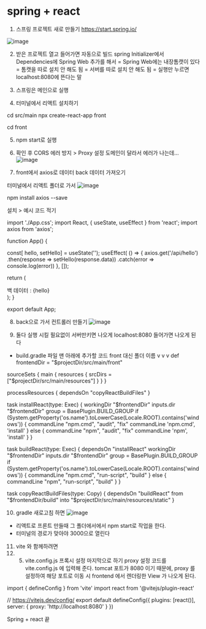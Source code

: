# spring + react
1. 스프링 프로젝트 새로 만들기
https://start.spring.io/

![image](https://github.com/user-attachments/assets/29e9bba2-f5b8-4961-b163-acc3dde2ad90)

2. 받은 프로젝트 열고 들어가면 자동으로 빌드
spring Initializer에서 Dependencies에 Spring Web 추가를 해서
= Spring Web에는 내장톰캣이 있다
= 톰캣을 따로 설치 안 해도 됨
= 서버를 따로 설치 안 해도 됨
= 실행만 누르면 localhost:8080에 뜬다는 말

3. 스프링은 메인으로 실행
   
4. 터미널에서 리액트 설치하기

cd src/main
npx create-react-app front

cd front

5. npm start로 실행

6. 확인 후 CORS 에러 방지 > Proxy 설정
도메인이 달라서 에러가 나는데...
![image](https://github.com/user-attachments/assets/6074ca88-9a01-46bf-8fd0-b1d002b0acc2)


7. front에서 axios로 데이터 back 데이터 가져오기

터미널에서 리액트 폴더로 가서
![image](https://github.com/user-attachments/assets/b71e916a-a716-484f-8bcc-7f080b433fbc)

npm install axios --save

설치 > 예시 코드 적기

import './App.css';
import React, { useState, useEffect } from 'react';
import axios from 'axios';

function App() {
  
  const[ hello, setHello] = useState('');
  useEffect( () => {
    axios.get('/api/hello')
    .then(response => setHello(response.data))
    .catch(error => console.log(error))
  }, []);

  return (
    <div>
      백 데이터 : {hello}
    </div>
  );
}

export default App;



8. back으로 가서 컨트롤러 만들기
![image](https://github.com/user-attachments/assets/1fe1f1cd-612f-4886-b87b-b482daaa94cd)


9. 둘다 실행 시킬 필요없이 서버만키면 나오게
localhost:8080 들어가면 나오게 된다

- build.gradle 파일 맨 아래에 추가할 코드
				front 대신 폴더 이름
                                          v
                                          v
                                          v
def frontendDir = "$projectDir/src/main/front"

sourceSets {
	main {
		resources { srcDirs = ["$projectDir/src/main/resources"]
		}
	}
}

processResources { dependsOn "copyReactBuildFiles" }

task installReact(type: Exec) {
	workingDir "$frontendDir"
	inputs.dir "$frontendDir"
	group = BasePlugin.BUILD_GROUP
	if (System.getProperty('os.name').toLowerCase(Locale.ROOT).contains('windows')) {
		commandLine "npm.cmd", "audit", "fix"
		commandLine 'npm.cmd', 'install' }
	else {
		commandLine "npm", "audit", "fix" commandLine 'npm', 'install'
	}
}

task buildReact(type: Exec) {
	dependsOn "installReact"
	workingDir "$frontendDir"
	inputs.dir "$frontendDir"
	group = BasePlugin.BUILD_GROUP
	if (System.getProperty('os.name').toLowerCase(Locale.ROOT).contains('windows')) {
		commandLine "npm.cmd", "run-script", "build"
	} else {
		commandLine "npm", "run-script", "build"
	}
}

task copyReactBuildFiles(type: Copy) {
	dependsOn "buildReact"
	from "$frontendDir/build"
	into "$projectDir/src/main/resources/static"
}



10. gradle 새로고침 하면
![image](https://github.com/user-attachments/assets/16ae6b19-649e-43d7-94ee-da1db78c26c7)


- 리액트로 프론트 만들때 그 폴더에서에서 npm start로 작업을 한다.
- 터미널의 경로가 맞아야 3000으로 열린다



11. vite 와 함께하려면
12. 5. vite.config.js 프록시 설정
마지막으로 하기 proxy 설정 코드를 vite.config.js 에 입력해 준다.
tomcat 포트가 8080 이기 때문에, proxy 를 설정하여 해당 포트로 이동 시 frontend 에서 렌더링한 View 가 나오게 된다.

import { defineConfig } from 'vite'
import react from '@vitejs/plugin-react'

// https://vitejs.dev/config/
export default defineConfig({
  plugins: [react()],
  server: {
    proxy: 'http://localhost:8080'
  }
})



Spring + react 끝










